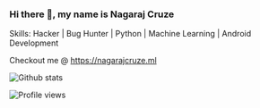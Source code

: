 ### Hi there 👋, my name is Nagaraj Cruze

Skills:  Hacker | Bug Hunter | Python | Machine Learning | Android Development

Checkout me @ https://nagarajcruze.ml

![Github stats](https://github-readme-stats.vercel.app/api?username=nagarajcruze&show_icons=true)


![Profile views](https://gpvc.arturio.dev/nagarajcruze)  
